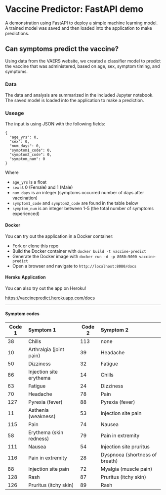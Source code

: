 # Vaccine Predictor: FastAPI demo

A demonstration using FastAPI to deploy a simple machine learning model. A trained model was saved and then loaded into the application to make predictions.

## Can symptoms predict the vaccine?

Using data from the VAERS website, we created a classifier model to predict the vaccine that was administered, based on age, sex, symptom timing, and symptoms.

### Data

The data and analysis are summarized in the included Jupyter notebook. The saved model is loaded into the application to make a prediction.

### Useage

The input is using JSON with the following fields:

```
{
  "age_yrs": 0,
  "sex": 0,
  "num_days": 0,
  "symptom1_code": 0,
  "symptom2_code": 0,
  "symptom_num": 0
}
```
Where

* `age_yrs` is a float 
* `sex` is 0 (Female) and 1 (Male)
* `num_days` is an integer (symptoms occurred number of days after vaccination)
* `symptom1_code` and `symptom2_code` are found in the table below
* `symptom_num` is an integer between 1-5 (the total number of symptoms experienced)

#### Docker

You can try out the application in a Docker container:

* Fork or clone this repo
* Build the Docker container with `docker build -t vaccine-predict`
* Generate the Docker image with `docker run -d -p 8080:5000 vaccine-predict`
* Open a browser and navigate to `http://localhost:8080/docs`

#### Heroku Application

You can also try out the app on Heroku!

https://vaccinepredict.herokuapp.com/docs

---

#### Symptom codes

|**Code 1**| **Symptom 1**|**Code 2**|**Symptom 2**|
|----|:--------------|-----------|:-----------|
|38 | Chills |    113| none|
|10 | Arthralgia (joint pain) |39| Headache|
|50 | Dizziness | 32| Fatigue|
|86 | Injection site erythema| 14| Chills|
|63 | Fatigue| 24| Dizziness|
|70 | Headache| 78| Pain|
|127| Pyrexia (fever)| 88| Pyrexia (fever)|
|11 | Asthenia (weakness)| 53| Injection site pain|
|115| Pain| 74| Nausea|
|58 | Erythema (skin redness)| 79| Pain in extremity|
|111| Nausea| 54| Injection site pruritus|
|116| Pain in extremity| 28| Dyspnoea (shortness of breath)|
|88 | Injection site pain| 72| Myalgia (muscle pain)|
|128| Rash| 87| Pruritus (itchy skin)|
|126| Pruritus (itchy skin)| 89| Rash|

